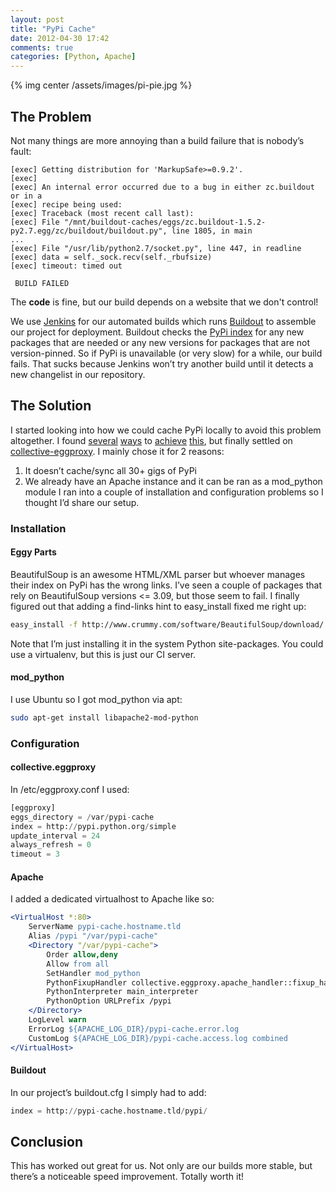 ```yaml
---
layout: post
title: "PyPi Cache"
date: 2012-04-30 17:42
comments: true
categories: [Python, Apache]
---
```


{% img center /assets/images/pi-pie.jpg %}

## The Problem
Not many things are more annoying than a build failure that is nobody’s fault:
```
[exec] Getting distribution for 'MarkupSafe>=0.9.2'.
[exec]
[exec] An internal error occurred due to a bug in either zc.buildout or in a
[exec] recipe being used:
[exec] Traceback (most recent call last):
[exec] File "/mnt/buildout-caches/eggs/zc.buildout-1.5.2-py2.7.egg/zc/buildout/buildout.py", line 1805, in main
...
[exec] File "/usr/lib/python2.7/socket.py", line 447, in readline
[exec] data = self._sock.recv(self._rbufsize)
[exec] timeout: timed out
 
 BUILD FAILED
```
The **code** is fine, but our build depends on a website that we don't control!

<!-- more -->

We use [Jenkins](http://jenkins-ci.org/) for our automated builds which runs [Buildout](http://www.buildout.org/) to assemble our project for deployment.  Buildout checks the [PyPi index](http://pypi.python.org/pypi) for any new packages that are needed or any new versions for packages that are not version-pinned.  So if PyPi is unavailable (or very slow) for a while, our build fails.  That sucks because Jenkins won’t try another build until it detects a new changelist in our repository.


## The Solution
I started looking into how we could cache PyPi locally to avoid this problem altogether.  I found [several](http://www.apache.org/info/mirror-proxy.html) [ways](http://pypi.python.org/pypi/pep381client) to [achieve](http://pypi.python.org/pypi/z3c.pypimirror) [this](http://yopypi.googlecode.com/hg/docs/build/html/index.html), but finally settled on [collective-eggproxy](http://pypi.python.org/pypi/collective.eggproxy).  I mainly chose it for 2 reasons:
1. It doesn’t cache/sync all 30+ gigs of PyPi
2. We already have an Apache instance and it can be ran as a mod_python module
I ran into a couple of installation and configuration problems so I thought I’d share our setup.

### Installation

#### Eggy Parts
BeautifulSoup is an awesome HTML/XML parser but whoever manages their index on PyPi has the wrong links.  I’ve seen a couple of packages that rely on BeautifulSoup versions <= 3.09, but those seem to fail.  I finally figured out that adding a find-links hint to easy_install fixed me right up:
``` bash
easy_install -f http://www.crummy.com/software/BeautifulSoup/download/ collective.eggproxy
```
Note that I’m just installing it in the system Python site-packages.  You could use a virtualenv, but this is just our CI server.

#### mod_python
I use Ubuntu so I got mod_python via apt:
```bash
sudo apt-get install libapache2-mod-python
```

### Configuration

#### collective.eggproxy
In /etc/eggproxy.conf I used:
``` python
[eggproxy]
eggs_directory = /var/pypi-cache
index = http://pypi.python.org/simple
update_interval = 24
always_refresh = 0
timeout = 3
```

#### Apache
I added a dedicated virtualhost to Apache like so:
``` apache
<VirtualHost *:80>
    ServerName pypi-cache.hostname.tld
    Alias /pypi "/var/pypi-cache"
    <Directory "/var/pypi-cache">
        Order allow,deny
        Allow from all
        SetHandler mod_python
        PythonFixupHandler collective.eggproxy.apache_handler::fixup_handler
        PythonInterpreter main_interpreter
        PythonOption URLPrefix /pypi
    </Directory>
    LogLevel warn
    ErrorLog ${APACHE_LOG_DIR}/pypi-cache.error.log
    CustomLog ${APACHE_LOG_DIR}/pypi-cache.access.log combined
</VirtualHost>
```

#### Buildout
In our project’s buildout.cfg I simply had to add:
``` python
index = http://pypi-cache.hostname.tld/pypi/
```

## Conclusion
This has worked out great for us.  Not only are our builds more stable, but there’s a noticeable speed improvement.  Totally worth it!
